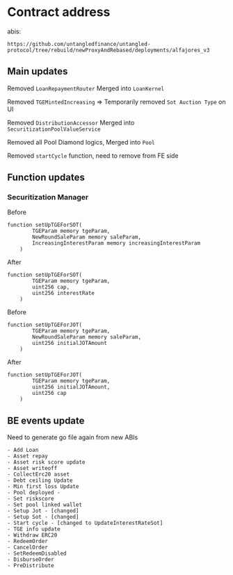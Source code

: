# Contract address

abis:

```
https://github.com/untangledfinance/untangled-protocol/tree/rebuild/newProxyAndRebased/deployments/alfajores_v3
```

## Main updates

Removed
`LoanRepaymentRouter`
Merged into `LoanKernel`

Removed `TGEMintedIncreasing`
=> Temporarily removed `Sot Auction Type` on UI

Removed `DistributionAccessor` Merged into `SecuritizationPoolValueService`

Removed all Pool Diamond logics, Merged into `Pool`

Removed `startCycle` function, need to remove from FE side

## Function updates

### Securitization Manager

Before

```
function setUpTGEForSOT(
        TGEParam memory tgeParam,
        NewRoundSaleParam memory saleParam,
        IncreasingInterestParam memory increasingInterestParam
    )
```

After

```
function setUpTGEForSOT(
        TGEParam memory tgeParam,
        uint256 cap,
        uint256 interestRate
    )
```

Before

```
function setUpTGEForJOT(
        TGEParam memory tgeParam,
        NewRoundSaleParam memory saleParam,
        uint256 initialJOTAmount
    )
```

After

```
function setUpTGEForJOT(
        TGEParam memory tgeParam,
        uint256 initialJOTAmount,
        uint256 cap
    )
```

## BE events update

Need to generate go file again from new ABIs

```
- Add Loan
- Asset repay
- Asset risk score update
- Asset writeoff
- CollectErc20 asset
- Debt ceiling Update
- Min first loss Update
- Pool deployed -
- Set riskscore
- Set pool linked wallet
- Setup Jot - [changed]
- Setup Sot - [changed]
- Start cycle - [changed to UpdateInterestRateSot]
- TGE info update
- Withdraw ERC20
- RedeemOrder
- CancelOrder
- SetRedeemDisabled
- DisburseOrder
- PreDistribute
```
